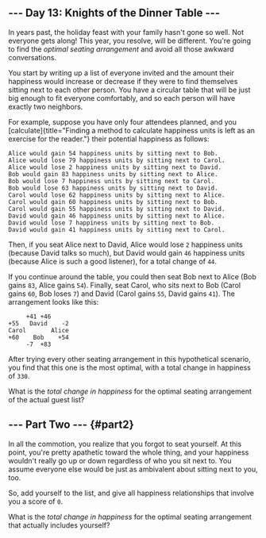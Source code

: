 ## \-\-- Day 13: Knights of the Dinner Table \-\--

In years past, the holiday feast with your family hasn\'t gone so well.
Not everyone gets along! This year, you resolve, will be different.
You\'re going to find the *optimal seating arrangement* and avoid all
those awkward conversations.

You start by writing up a list of everyone invited and the amount their
happiness would increase or decrease if they were to find themselves
sitting next to each other person. You have a circular table that will
be just big enough to fit everyone comfortably, and so each person will
have exactly two neighbors.

For example, suppose you have only four attendees planned, and you
[calculate]{title="Finding a method to calculate happiness units is left as an exercise for the reader."}
their potential happiness as follows:

    Alice would gain 54 happiness units by sitting next to Bob.
    Alice would lose 79 happiness units by sitting next to Carol.
    Alice would lose 2 happiness units by sitting next to David.
    Bob would gain 83 happiness units by sitting next to Alice.
    Bob would lose 7 happiness units by sitting next to Carol.
    Bob would lose 63 happiness units by sitting next to David.
    Carol would lose 62 happiness units by sitting next to Alice.
    Carol would gain 60 happiness units by sitting next to Bob.
    Carol would gain 55 happiness units by sitting next to David.
    David would gain 46 happiness units by sitting next to Alice.
    David would lose 7 happiness units by sitting next to Bob.
    David would gain 41 happiness units by sitting next to Carol.

Then, if you seat Alice next to David, Alice would lose `2` happiness
units (because David talks so much), but David would gain `46` happiness
units (because Alice is such a good listener), for a total change of
`44`.

If you continue around the table, you could then seat Bob next to Alice
(Bob gains `83`, Alice gains `54`). Finally, seat Carol, who sits next
to Bob (Carol gains `60`, Bob loses `7`) and David (Carol gains `55`,
David gains `41`). The arrangement looks like this:

         +41 +46
    +55   David    -2
    Carol       Alice
    +60    Bob    +54
         -7  +83

After trying every other seating arrangement in this hypothetical
scenario, you find that this one is the most optimal, with a total
change in happiness of `330`.

What is the *total change in happiness* for the optimal seating
arrangement of the actual guest list?

## \-\-- Part Two \-\-- {#part2}

In all the commotion, you realize that you forgot to seat yourself. At
this point, you\'re pretty apathetic toward the whole thing, and your
happiness wouldn\'t really go up or down regardless of who you sit next
to. You assume everyone else would be just as ambivalent about sitting
next to you, too.

So, add yourself to the list, and give all happiness relationships that
involve you a score of `0`.

What is the *total change in happiness* for the optimal seating
arrangement that actually includes yourself?
